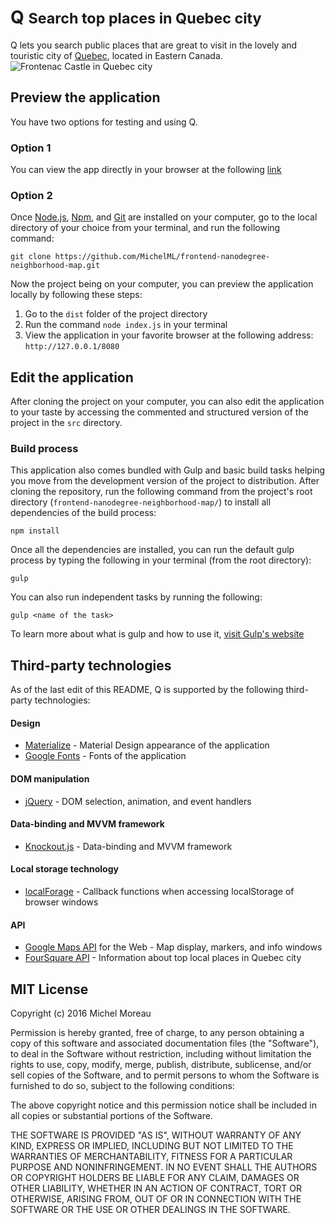 <h1>Q <small>Search top places in Quebec city</small></h1>   
  
Q lets you search public places that are great to visit in the lovely and touristic city of [Quebec](https://www.google.ca/maps/place/Ville+de+Qu%C3%A9bec,+QC/@46.8576655,-71.6262536,10z/data=!3m1!4b1!4m5!3m4!1s0x4cb8968a05db8893:0x8fc52d63f0e83a03!8m2!3d46.8138783!4d-71.2079809), located in Eastern Canada.  
![Frontenac Castle in Quebec city](https://www.google.ca/maps/place/Ville+de+Qu%C3%A9bec,+QC/@46.811049,-71.204073,3a,75y,252h,90t/data=!3m8!1e2!3m6!1s117889498!2e1!3e10!6s%2F%2Flh4.googleusercontent.com%2Fproxy%2FfNWEksC26uqrnxVDNC_S1oK5oGHZGDmL_BsUIcE9kjah-NlvIoACxCeTfqXNaszTvOhxsH2TrYEMkZ9ny3O5hm9yy_L5vDw%3Dw114-h86!7i1600!8i1200!4m5!3m4!1s0x4cb8968a05db8893:0x8fc52d63f0e83a03!8m2!3d46.8138783!4d-71.2079809!6m1!1e1)  
## Preview the application  
You have two options for testing and using Q. 
### Option 1  
You can view the app directly in your browser at the following [link](https://michelml.github.io/frontend-nanodegree-neighborhood-map/dist/public/)  
### Option 2  
Once [Node.js](https://nodejs.org/en/), [Npm](https://www.npmjs.com/), and [Git](https://git-scm.com/) are installed on your computer, go to the local directory of your choice from your terminal, and run the following command:  
```  
git clone https://github.com/MichelML/frontend-nanodegree-neighborhood-map.git
```
Now the project being on your computer, you can preview the application locally by following these steps:  
1. Go to the `dist` folder of the project directory 
2. Run the command `node index.js` in your terminal  
3. View the application in your favorite browser at the following address: `http://127.0.0.1/8080`  

## Edit the application  
After cloning the project on your computer, you can also edit the application to your taste by accessing the commented and structured version of the project in the `src` directory.  

### Build process  
This application also comes bundled with Gulp and basic build tasks helping you move from the development version of the project to distribution. After cloning the repository, run the following command from the project's root directory (`frontend-nanodegree-neighborhood-map/`) to install all dependencies of the build process:  
```  
npm install
```  
Once all the dependencies are installed, you can run the default gulp process by typing the following in your terminal (from the root directory): 
```
gulp
```
You can also run independent tasks by running the following:  
```
gulp <name of the task>
```
To learn more about what is gulp and how to use it, [visit Gulp's website](http://gulpjs.com/)

## Third-party technologies
As of the last edit of this README, Q is supported by the following third-party technologies:  
#### Design
* [Materialize](http://materializecss.com/) - Material Design appearance of the application  
* [Google Fonts](https://www.google.com/fonts) - Fonts of the application
#### DOM manipulation 
* [jQuery](https://jquery.com/) - DOM selection, animation, and event handlers
#### Data-binding and MVVM framework  
* [Knockout.js](http://knockoutjs.com/) - Data-binding and MVVM framework
#### Local storage technology  
* [localForage](https://github.com/localForage/localForage) - Callback functions when accessing localStorage of browser windows
#### API  
* [Google Maps API](https://developers.google.com/maps/web/?hl=en) for the Web - Map display, markers, and info windows  
* [FourSquare API](https://developer.foursquare.com/) - Information about top local places in Quebec city

## MIT License  
Copyright (c) 2016 Michel Moreau  
  
Permission is hereby granted, free of charge, to any person obtaining a copy of this software and associated documentation files (the "Software"), to deal in the Software without restriction, including without limitation the rights to use, copy, modify, merge, publish, distribute, sublicense, and/or sell copies of the Software, and to permit persons to whom the Software is furnished to do so, subject to the following conditions:  
  
The above copyright notice and this permission notice shall be included in all copies or substantial portions of the Software.  
  
THE SOFTWARE IS PROVIDED "AS IS", WITHOUT WARRANTY OF ANY KIND, EXPRESS OR IMPLIED, INCLUDING BUT NOT LIMITED TO THE WARRANTIES OF MERCHANTABILITY, FITNESS FOR A PARTICULAR PURPOSE AND NONINFRINGEMENT. IN NO EVENT SHALL THE AUTHORS OR COPYRIGHT HOLDERS BE LIABLE FOR ANY CLAIM, DAMAGES OR OTHER LIABILITY, WHETHER IN AN ACTION OF CONTRACT, TORT OR OTHERWISE, ARISING FROM, OUT OF OR IN CONNECTION WITH THE SOFTWARE OR THE USE OR OTHER DEALINGS IN THE SOFTWARE.  
